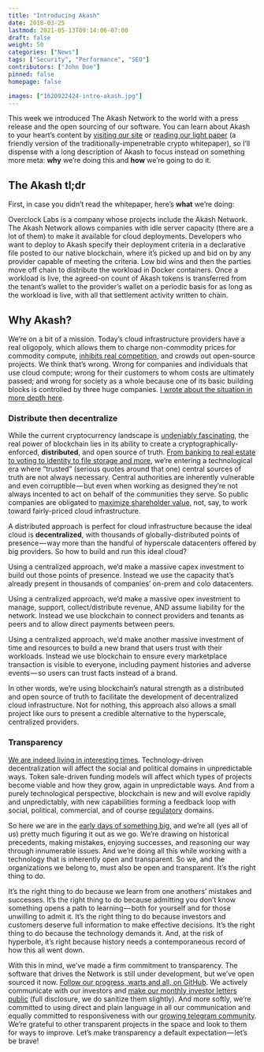 ```yaml
---
title: "Introducing Akash"
date: 2018-03-25
lastmod: 2021-05-13T09:14:06-07:00
draft: false
weight: 50
categories: ["News"]
tags: ["Security", "Performance", "SEO"]
contributors: ["John Doe"]
pinned: false
homepage: false

images: ["1620922424-intro-akash.jpg"]
---
```

This week we introduced The Akash Network to the world with a press release and the open sourcing of our software. You can learn about Akash to your heart’s content by [visiting our site](https://akash.network/) or [reading our light paper](https://akash.network/paper.pdf) (a friendly version of the traditionally-impenetrable crypto whitepaper), so I’ll dispense with a long description of Akash to focus instead on something more meta: **why** we’re doing this and **how** we’re going to do it.

The Akash tl;dr
---------------

First, in case you didn’t read the whitepaper, here’s **what** we’re doing:

Overclock Labs is a company whose projects include the Akash Network. The Akash Network allows companies with idle server capacity (there are a lot of them) to make it available for cloud deployments. Developers who want to deploy to Akash specify their deployment criteria in a declarative file posted to our native blockchain, where it’s picked up and bid on by any provider capable of meeting the criteria. Low bid wins and then the parties move off chain to distribute the workload in Docker containers. Once a workload is live, the agreed-on count of Akash tokens is transferred from the tenant’s wallet to the provider’s wallet on a periodic basis for as long as the workload is live, with all that settlement activity written to chain.

Why Akash?
----------

We’re on a bit of a mission. Today’s cloud infrastructure providers have a real oligopoly, which allows them to charge non-commodity prices for commodity compute, [inhibits real competition](http://www.platformonomics.com/2017/04/follow-the-capex-cloud-table-stakes/), and crowds out open-source projects. We think that’s wrong. Wrong for companies and individuals that use cloud compute; wrong for their customers to whom costs are ultimately passed; and wrong for society as a whole because one of its basic building blocks is controlled by three huge companies. [I wrote about the situation in more depth here](https://blog.akash.network/2018/03/19/decentralized-infrastructure-is-a-moral-issue/).

### Distribute then decentralize

While the current cryptocurrency landscape is [undeniably fascinating](https://youtu.be/e5nyQmaq4k4?t=42s), the real power of blockchain lies in its ability to create a cryptographically-enforced, **distributed**, and open source of truth. [From banking to real estate to voting to identity to file storage and more](https://hackernoon.com/popular-use-cases-of-blockchain-technology-you-need-to-know-df4e1905d373), we’re entering a technological era where “trusted” (serious quotes around that one) central sources of truth are not always necessary. Central authorities are inherently vulnerable and even corruptible — but even when working as designed they’re not always incented to act on behalf of the communities they serve. So public companies are obligated to [maximize shareholder value](https://www.marketwatch.com/story/amazon-is-worth-so-much-because-aws-is-techs-true-unicorn-2017-04-27), not, say, to work toward fairly-priced cloud infrastructure.

A distributed approach is perfect for cloud infrastructure because the ideal cloud is **decentralized**, with thousands of globally-distributed points of presence — way more than the handful of hyperscale datacenters offered by big providers. So how to build and run this ideal cloud?

Using a centralized approach, we’d make a massive capex investment to build out those points of presence. Instead we use the capacity that’s already present in thousands of companies’ on-prem and colo datacenters.

Using a centralized approach, we’d make a massive opex investment to manage, support, collect/distribute revenue, AND assume liability for the network. Instead we use blockchain to connect providers and tenants as peers and to allow direct payments between peers.

Using a centralized approach, we’d make another massive investment of time and resources to build a new brand that users trust with their workloads. Instead we use blockchain to ensure every marketplace transaction is visible to everyone, including payment histories and adverse events — so users can trust facts instead of a brand.

In other words, we’re using blockchain’s natural strength as a distributed and open source of truth to facilitate the development of decentralized cloud infrastructure. Not for nothing, this approach also allows a small project like ours to present a credible alternative to the hyperscale, centralized providers.

### Transparency

[We are indeed living in interesting times](https://en.wikipedia.org/wiki/May_you_live_in_interesting_times). Technology-driven decentralization will affect the social and political domains in unpredictable ways. Token sale-driven funding models will affect which types of projects become viable and how they grow, again in unpredictable ways. And from a purely technological perspective, blockchain is new and will evolve rapidly and unpredictably, with new capabilities forming a feedback loop with social, political, commercial, and of course [regulatory](https://www.wsj.com/articles/sec-launches-cryptocurrency-probe-1519856266) domains.

So here we are in the [early days of something big](https://www.pcmag.com/article/351486/blockchain-the-invisible-technology-thats-changing-the-wor), and we’re all (yes all of us) pretty much figuring it out as we go. We’re drawing on historical precedents, making mistakes, enjoying successes, and reasoning our way through innumerable issues. And we’re doing all this while working with a technology that is inherently open and transparent. So we, and the organizations we belong to, must also be open and transparent. It’s the right thing to do.

It’s the right thing to do because we learn from one anothers’ mistakes and successes. It’s the right thing to do because admitting you don’t know something opens a path to learning — both for yourself and for those unwilling to admit it. It’s the right thing to do because investors and customers deserve full information to make effective decisions. It’s the right thing to do because the technology demands it. And, at the risk of hyperbole, it’s right because history needs a contemporaneous record of how this all went down.

With this in mind, we’ve made a firm commitment to transparency. The software that drives the Network is still under development, but we’ve open sourced it now. [Follow our progress, warts and all, on GitHub](https://github.com/ovrclk/akash/). We actively communicate with our investors and [make our monthly investor letters public](https://github.com/ovrclk/updates/) (full disclosure, we do sanitize them slightly). And more softly, we’re committed to using direct and plain language in all our communication and equally committed to responsiveness with our [growing telegram community](https://t.me/AkashNW). We’re grateful to other transparent projects in the space and look to them for ways to improve. Let’s make transparency a default expectation — let’s be brave!